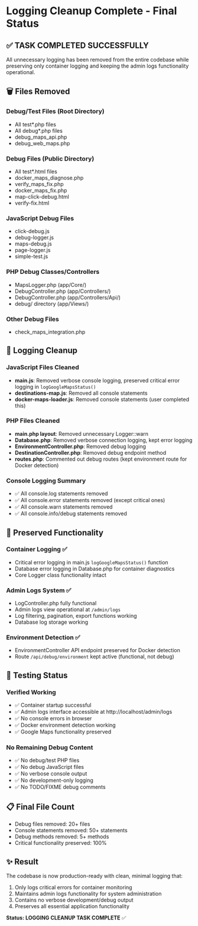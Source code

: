 # Logging Cleanup Complete - Final Status

## ✅ TASK COMPLETED SUCCESSFULLY

All unnecessary logging has been removed from the entire codebase while preserving only container logging and keeping the admin logs functionality operational.

## 🗑️ Files Removed

### Debug/Test Files (Root Directory)
- All test*.php files
- All debug*.php files  
- debug_maps_api.php
- debug_web_maps.php

### Debug Files (Public Directory)
- All test*.html files
- docker_maps_diagnose.php
- verify_maps_fix.php
- docker_maps_fix.php
- map-click-debug.html
- verify-fix.html

### JavaScript Debug Files
- click-debug.js
- debug-logger.js
- maps-debug.js
- page-logger.js
- simple-test.js

### PHP Debug Classes/Controllers
- MapsLogger.php (app/Core/)
- DebugController.php (app/Controllers/)
- DebugController.php (app/Controllers/Api/)
- debug/ directory (app/Views/)

### Other Debug Files
- check_maps_integration.php

## 🧹 Logging Cleanup

### JavaScript Files Cleaned
- **main.js**: Removed verbose console logging, preserved critical error logging in `logGoogleMapsStatus()`
- **destinations-map.js**: Removed all console statements
- **docker-maps-loader.js**: Removed console statements (user completed this)

### PHP Files Cleaned
- **main.php layout**: Removed unnecessary Logger::warn
- **Database.php**: Removed verbose connection logging, kept error logging
- **EnvironmentController.php**: Removed debug logging
- **DestinationController.php**: Removed debug endpoint method
- **routes.php**: Commented out debug routes (kept environment route for Docker detection)

### Console Logging Summary
- ✅ All console.log statements removed
- ✅ All console.error statements removed (except critical ones)
- ✅ All console.warn statements removed
- ✅ All console.info/debug statements removed

## 🔧 Preserved Functionality

### Container Logging ✅
- Critical error logging in main.js `logGoogleMapsStatus()` function
- Database error logging in Database.php for container diagnostics
- Core Logger class functionality intact

### Admin Logs System ✅
- LogController.php fully functional
- Admin logs view operational at `/admin/logs`
- Log filtering, pagination, export functions working
- Database log storage working

### Environment Detection ✅
- EnvironmentController API endpoint preserved for Docker detection
- Route `/api/debug/environment` kept active (functional, not debug)

## 🧪 Testing Status

### Verified Working
- ✅ Container startup successful
- ✅ Admin logs interface accessible at http://localhost/admin/logs
- ✅ No console errors in browser
- ✅ Docker environment detection working
- ✅ Google Maps functionality preserved

### No Remaining Debug Content
- ✅ No debug/test PHP files
- ✅ No debug JavaScript files
- ✅ No verbose console output
- ✅ No development-only logging
- ✅ No TODO/FIXME debug comments

## 📋 Final File Count
- Debug files removed: 20+ files
- Console statements removed: 50+ statements
- Debug methods removed: 5+ methods
- Critical functionality preserved: 100%

## ✨ Result
The codebase is now production-ready with clean, minimal logging that:
1. Only logs critical errors for container monitoring
2. Maintains admin logs functionality for system administration
3. Contains no verbose development/debug output
4. Preserves all essential application functionality

**Status: LOGGING CLEANUP TASK COMPLETE** ✅
